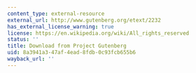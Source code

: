 ```yaml
---
content_type: external-resource
external_url: http://www.gutenberg.org/etext/2232
has_external_license_warning: true
license: https://en.wikipedia.org/wiki/All_rights_reserved
status: ''
title: Download from Project Gutenberg
uid: 8a3941a3-47af-4ead-8fdb-0c93fcb655b6
wayback_url: ''
---
```

